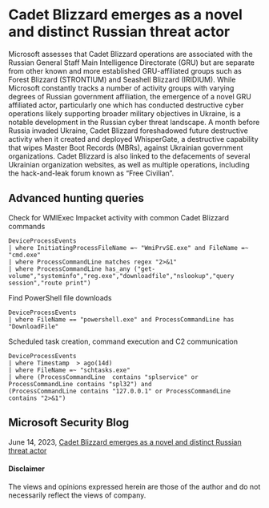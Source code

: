 # Cadet Blizzard emerges as a novel and distinct Russian threat actor
Microsoft assesses that Cadet Blizzard operations are associated with the Russian General Staff Main Intelligence Directorate (GRU) but are separate from other known and more established GRU-affiliated groups such as Forest Blizzard (STRONTIUM) and Seashell Blizzard (IRIDIUM). 
While Microsoft constantly tracks a number of activity groups with varying degrees of Russian government affiliation, the emergence of a novel GRU affiliated actor, particularly one which has conducted destructive cyber operations likely supporting broader military objectives in Ukraine, is a notable development in the Russian cyber threat landscape. 
A month before Russia invaded Ukraine, Cadet Blizzard foreshadowed future destructive activity when it created and deployed WhisperGate, a destructive capability that wipes Master Boot Records (MBRs), against Ukrainian government organizations. 
Cadet Blizzard is also linked to the defacements of several Ukrainian organization websites, as well as multiple operations, including the hack-and-leak forum known as “Free Civilian”.

## Advanced hunting queries
Check for WMIExec Impacket activity with common Cadet Blizzard commands
```kusto
DeviceProcessEvents
| where InitiatingProcessFileName =~ "WmiPrvSE.exe" and FileName =~ "cmd.exe"
| where ProcessCommandLine matches regex "2>&1"
| where ProcessCommandLine has_any ("get-volume","systeminfo","reg.exe","downloadfile","nslookup","query session","route print")
```

Find PowerShell file downloads
```kusto
DeviceProcessEvents
| where FileName == "powershell.exe" and ProcessCommandLine has "DownloadFile"
```

Scheduled task creation, command execution and C2 communication
```kusto
DeviceProcessEvents 
| where Timestamp  > ago(14d) 
| where FileName =~ "schtasks.exe"  
| where (ProcessCommandLine  contains "splservice" or ProcessCommandLine contains "spl32") and 
(ProcessCommandLine contains "127.0.0.1" or ProcessCommandLine contains "2>&1")
```

## Microsoft Security Blog
June 14, 2023, [Cadet Blizzard emerges as a novel and distinct Russian threat actor](https://www.microsoft.com/en-us/security/blog/2023/06/14/cadet-blizzard-emerges-as-a-novel-and-distinct-russian-threat-actor/)

#### Disclaimer
The views and opinions expressed herein are those of the author and do not necessarily reflect the views of company.
